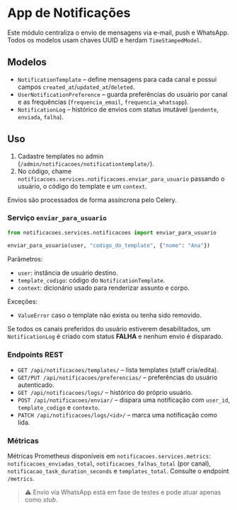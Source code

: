 # App de Notificações

Este módulo centraliza o envio de mensagens via e-mail, push e WhatsApp. Todos os modelos usam chaves UUID e herdam `TimeStampedModel`.

## Modelos

- `NotificationTemplate` – define mensagens para cada canal e possui campos `created_at`/`updated_at`/`deleted`.
- `UserNotificationPreference` – guarda preferências do usuário por canal e as frequências (`frequencia_email`, `frequencia_whatsapp`).
- `NotificationLog` – histórico de envios com status imutável (`pendente`, `enviada`, `falha`).

## Uso

1. Cadastre templates no admin (`/admin/notificacoes/notificationtemplate/`).
2. No código, chame `notificacoes.services.notificacoes.enviar_para_usuario` passando o usuário, o código do template e um `context`.

Envios são processados de forma assíncrona pelo Celery.

### Serviço `enviar_para_usuario`

```python
from notificacoes.services.notificacoes import enviar_para_usuario

enviar_para_usuario(user, "codigo_do_template", {"nome": "Ana"})
```

Parâmetros:

- `user`: instância de usuário destino.
- `template_codigo`: código do `NotificationTemplate`.
- `context`: dicionário usado para renderizar assunto e corpo.

Exceções:

- `ValueError` caso o template não exista ou tenha sido removido.

Se todos os canais preferidos do usuário estiverem desabilitados, um `NotificationLog` é criado com status **FALHA** e nenhum envio é disparado.

### Endpoints REST

- `GET /api/notificacoes/templates/` – lista templates (staff cria/edita).
- `GET/PUT /api/notificacoes/preferencias/` – preferências do usuário autenticado.
- `GET /api/notificacoes/logs/` – histórico do próprio usuário.
- `POST /api/notificacoes/enviar/` – dispara uma notificação com `user_id`, `template_codigo` e `contexto`.
- `PATCH /api/notificacoes/logs/<id>/` – marca uma notificação como lida.

### Métricas

Métricas Prometheus disponíveis em `notificacoes.services.metrics`:
`notificacoes_enviadas_total`, `notificacoes_falhas_total` (por canal),
`notificacao_task_duration_seconds` e `templates_total`. Consulte o endpoint
`/metrics`.

> ⚠️ Envio via WhatsApp está em fase de testes e pode atuar apenas como _stub_.
